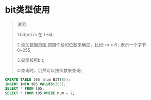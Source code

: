 # bit类型使用

> 说明:
>
> 1.bit(m) m 在 1-64;
>
> 2.添加数据范围,按照你给的位数来确定，比如:  m = 8 ; 表示一个字节 0~255;
>
> 3.显示按照bit;
>
> 4.查询时，仍然可以按照数来查询;
``` sql 
CREATE TABLE t05 (num BIT(8));
INSERT INTO t05 VALUES(255); 
SELECT * FROM t05;
SELECT * FROM t05 WHERE num = 1;
```
